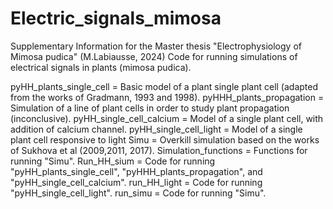 # Electric_signals_mimosa
Supplementary Information for the Master thesis "Electrophysiology of Mimosa pudica" (M.Labiausse, 2024)
Code for running simulations of electrical signals in plants (mimosa pudica). 

pyHH_plants_single_cell = Basic model of a plant single plant cell (adapted from the works of Gradmann, 1993 and 1998).
pyHHH_plants_propagation = Simulation of a line of plant cells in order to study plant propagation (inconclusive).
pyHH_single_cell_calcium = Model of a single plant cell, with addition of calcium channel.
pyHH_single_cell_light = Model of a single plant cell responsive to light
Simu = Overkill simulation based on the works of Sukhova et al (2009,2011, 2017).
Simulation_functions = Functions for running "Simu".
Run_HH_sium = Code for running "pyHH_plants_single_cell", "pyHHH_plants_propagation", and "pyHH_single_cell_calcium".
run_HH_light = Code for running "pyHH_single_cell_light".
run_simu = Code for running "Simu".

